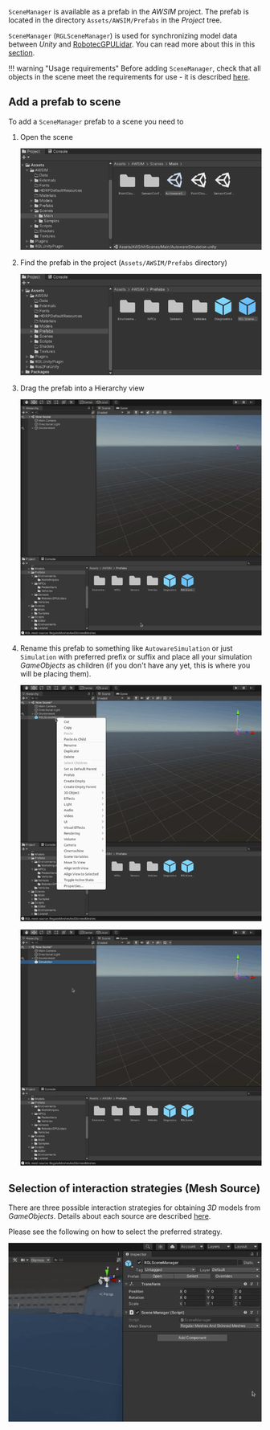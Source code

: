 `SceneManager` is available as a prefab in the *AWSIM* project.
The prefab is located in the directory `Assets/AWSIM/Prefabs` in the *Project* tree.

`SceneManager` (`RGLSceneManager`) is used for synchronizing model data between *Unity* and [RobotecGPULidar](https://github.com/RobotecAI/RobotecGPULidar). You can read more about this in this [section](../../../../UserGuide/ProjectGuide/ExternalLibraries/RGLUnityPlugin/). 

!!! warning "Usage requirements"
    Before adding `SceneManager`, check that all objects in the scene meet the requirements for use - it is described [here](../../../../UserGuide/ProjectGuide/ExternalLibraries/RGLUnityPlugin/).

## Add a prefab to scene
<!-- TODO: What if I already have such a `AutowareSimulation` object? you don't need to copy the prefab, you can add a component - please split it or explain how do it -->
To add a `SceneManager` prefab to a scene you need to

1. Open the scene

    ![open_scene](open_scene.png)

1. Find the prefab in the project (`Assets/AWSIM/Prefabs` directory)

    ![scene_manager_prefab_location](scene_manager_prefab_location.png)

1. Drag the prefab into a Hierarchy view

    ![add_prefab_to_scene](add_scene_manager.gif)

1. Rename this prefab to something like `AutowareSimulation` or just `Simulation` with preferred prefix or suffix and place all your simulation *GameObjects* as children (if you don't have any yet, this is where you will be placing them).

    ![Add scene manager to scene gif](add_scene_manager2.gif)

    ![Add scene manager to scene gif](add_scene_manager3.gif)

## Selection of interaction strategies (Mesh Source)
There are three possible interaction strategies for obtaining *3D* models from *GameObjects*. Details about each source are described [here](../../../../UserGuide/ProjectGuide/ExternalLibraries/RGLUnityPlugin/).

Please see the following on how to select the preferred strategy.

![scene_manager_only_colliders](scene_manager_only_colliders.gif)

